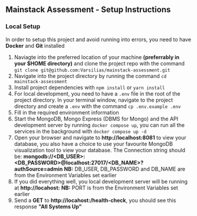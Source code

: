 ## Mainstack Assessment - Setup Instructions

### Local Setup

In order to setup this project and avoid running into errors, you need to have **Docker** and **Git** installed

1.  Naviagte into the preferred location of your machine **(preferrably in your $HOME directory)** and clone the project repo with the command `git clone git@github.com:Varsilias/mainstack-assessment.git`
2.  Navigate into the project directory by running the command `cd mainstack-assessment`
3.  Install project dependencies with `npm install` or `yarn install`
4.  For local development, you need to have a `.env` file in the root of the project directory. In your terminal window, navigate to the project directory and create a `.env` with the command `cp .env.example .env`
5.  Fill in the required environment information
6.  Start the MongoDB, Mongo Express (DBMS for Mongo) and the API development server by running `docker compose up`, you can run all the services in the background with `docker compose up -d`
7.  Open your browser and navigate to **http://localhost:8081** to view your database, you also have a choice to use your favourite MongoDB visualization tool to view your database. The Connection string should be: **mongodb://<DB_USER>:<DB_PASSWORD>@localhost:27017/<DB_NAME>?authSource=admin**
    **NB:** DB_USER, DB_PASSWORD and DB_NAME are from the Environment Variables set earlier
8.  If you did everything well, you local development server will be running at **http://locahost:<PORT>**
    **NB:** PORT is from the Environment Variables set earlier
9.  Send a **GET** to **http://locahost:<PORT>/health-check**, you should see this response **"All Systems Up"**
